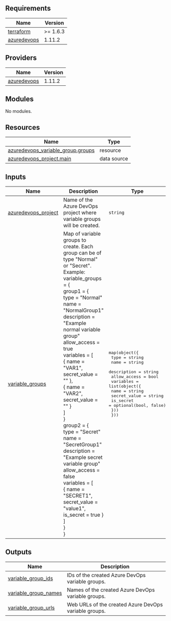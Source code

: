 ## Requirements

| Name | Version |
|------|---------|
| <a name="requirement_terraform"></a> [terraform](#requirement\_terraform) | >= 1.6.3 |
| <a name="requirement_azuredevops"></a> [azuredevops](#requirement\_azuredevops) | 1.11.2 |

## Providers

| Name | Version |
|------|---------|
| <a name="provider_azuredevops"></a> [azuredevops](#provider\_azuredevops) | 1.11.2 |

## Modules

No modules.

## Resources

| Name | Type |
|------|------|
| [azuredevops_variable_group.groups](https://registry.terraform.io/providers/microsoft/azuredevops/1.11.2/docs/resources/variable_group) | resource |
| [azuredevops_project.main](https://registry.terraform.io/providers/microsoft/azuredevops/1.11.2/docs/data-sources/project) | data source |

## Inputs

| Name | Description | Type | Default | Required |
|------|-------------|------|---------|:--------:|
| <a name="input_azuredevops_project"></a> [azuredevops\_project](#input\_azuredevops\_project) | Name of the Azure DevOps project where variable groups will be created. | `string` | n/a | yes |
| <a name="input_variable_groups"></a> [variable\_groups](#input\_variable\_groups) | Map of variable groups to create. Each group can be of type "Normal" or "Secret".<br>Example:<br>variable\_groups = {<br>  group1 = {<br>    type        = "Normal"<br>    name        = "NormalGroup1"<br>    description = "Example normal variable group"<br>    allow\_access = true<br>    variables = [<br>      { name = "VAR1", secret\_value = "" },<br>      { name = "VAR2", secret\_value = "" }<br>    ]<br>  }<br>  group2 = {<br>    type        = "Secret"<br>    name        = "SecretGroup1"<br>    description = "Example secret variable group"<br>    allow\_access = false<br>    variables = [<br>      { name = "SECRET1", secret\_value = "value1", is\_secret = true }<br>    ]<br>  }<br>} | <pre>map(object({<br>    type         = string<br>    name         = string<br>    description  = string<br>    allow_access = bool<br>    variables = list(object({<br>      name         = string<br>      secret_value = string<br>      is_secret    = optional(bool, false)<br>    }))<br>  }))</pre> | n/a | yes |

## Outputs

| Name | Description |
|------|-------------|
| <a name="output_variable_group_ids"></a> [variable\_group\_ids](#output\_variable\_group\_ids) | IDs of the created Azure DevOps variable groups. |
| <a name="output_variable_group_names"></a> [variable\_group\_names](#output\_variable\_group\_names) | Names of the created Azure DevOps variable groups. |
| <a name="output_variable_group_urls"></a> [variable\_group\_urls](#output\_variable\_group\_urls) | Web URLs of the created Azure DevOps variable groups. |
